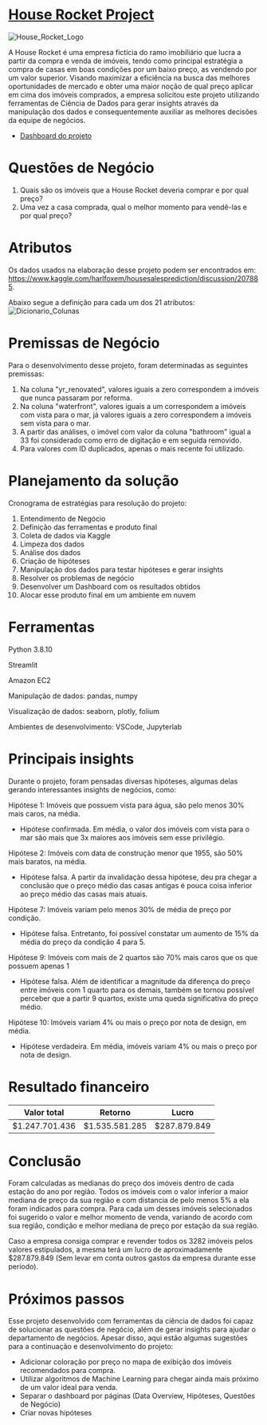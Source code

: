 # [House Rocket Project](http://54.147.183.107:8501)

![House_Rocket_Logo](https://user-images.githubusercontent.com/68931118/194935369-bed73ceb-a037-4ecf-8d2d-4e3b5a722b78.png)

A House Rocket é uma empresa fictícia do ramo imobiliário que lucra a partir da compra e venda de imóveis, tendo como principal estratégia a compra de casas em boas condições por um baixo preço, as vendendo por um valor superior. Visando maximizar a eficiência na busca das melhores oportunidades de mercado e obter uma maior noção de qual preço aplicar em cima dos imóveis comprados, a empresa solicitou este projeto utilizando ferramentas de Ciência de Dados para gerar insights através da manipulação dos dados e consequentemente auxiliar as melhores decisões da equipe de negócios.

- [Dashboard do projeto](http://54.147.183.107:8501)

# Questões de Negócio

1. Quais são os imóveis que a House Rocket deveria comprar e por qual preço?
2. Uma vez a casa comprada, qual o melhor momento para vendê-las e por qual preço?

# Atributos

Os dados usados na elaboração desse projeto podem ser encontrados em: https://www.kaggle.com/harlfoxem/housesalesprediction/discussion/207885. 

Abaixo segue a definição para cada um dos 21 atributos:
![Dicionario_Colunas](https://user-images.githubusercontent.com/68931118/194935580-43318e09-df49-4c8c-b010-96ec0625e499.png)

# Premissas de Negócio

Para o desenvolvimento desse projeto, foram determinadas as seguintes premissas:

1. Na coluna "yr_renovated", valores iguais a zero correspondem a imóveis que nunca passaram por reforma.
2. Na coluna "waterfront", valores iguais a um correspondem a imóveis com vista para o mar, já valores iguais a zero correspondem a imóveis sem vista para o mar.
3. A partir das análises, o imóvel com valor da coluna "bathroom" igual a 33 foi considerado como erro de digitação e em seguida removido.
4. Para valores com ID duplicados, apenas o mais recente foi utilizado.

# Planejamento da solução

Cronograma de estratégias para resolução do projeto:

1. Entendimento de Negócio
2. Definição das ferramentas e produto final
3. Coleta de dados via Kaggle
4. Limpeza dos dados
5. Análise dos dados
6. Criação de hipóteses
7. Manipulação dos dados para testar hipóteses e gerar insights
8. Resolver os problemas de negócio
9. Desenvolver um Dashboard com os resultados obtidos
10. Alocar esse produto final em um ambiente em nuvem

# Ferramentas

Python 3.8.10

Streamlit

Amazon EC2

Manipulação de dados: pandas, numpy

Visualização de dados: seaborn, plotly, folium

Ambientes de desenvolvimento: VSCode, Jupyterlab

# Principais insights

Durante o projeto, foram pensadas diversas hipóteses, algumas delas gerando interessantes insights de negócios, como:

Hipótese 1: Imóveis que possuem vista para água, são pelo menos 30% mais caros, na média.
- Hipótese confirmada. Em média, o valor dos imóveis com vista para o mar são mais que 3x maiores aos imóveis sem esse privilégio.

Hipótese 2: Imóveis com data de construção menor que 1955, são 50% mais baratos, na média.
- Hipótese falsa. A partir da invalidação dessa hipótese, deu pra chegar a conclusão que o preço médio das casas antigas é pouca coisa inferior ao preço médio das casas mais atuais.
 
Hipótese 7: Imóveis variam pelo menos 30% de média de preço por condição.
- Hipótese falsa. Entretanto, foi possível constatar um aumento de 15% da média do preço da condição 4 para 5.

Hipótese 9: Imóveis com mais de 2 quartos são 70% mais caros que os que possuem apenas 1
- Hipótese falsa. Além de identificar a magnitude da diferença do preço entre imóveis com 1 quarto para os demais, também se tornou possível perceber que a partir 9 quartos, existe uma queda significativa do preço médio.

Hipótese 10: Imóveis variam 4% ou mais o preço por nota de design, em média.
- Hipótese verdadeira. Em média, imóveis variam 4% ou mais o preço por nota de design.

# Resultado financeiro

|Valor total|Retorno|Lucro|
|--|--|--|
|$1.247.701.436|$1.535.581.285|$287.879.849|

# Conclusão

Foram calculadas as medianas do preço dos imóveis dentro de cada estação do ano por região. Todos os imóveis com o valor inferior a maior mediana de preço da sua região e com distancia de pelo menos 5% a ela foram indicados para compra. Para cada um desses imóveis selecionados foi sugerido o valor e melhor momento de venda, variando de acordo com sua região, condição e melhor mediana de preço por estação da sua região.

Caso a empresa consiga comprar e revender todos os 3282 imóveis pelos valores estipulados, a mesma terá um lucro de aproximadamente $287.879.849 (Sem levar em conta outros gastos da empresa durante esse período). 

# Próximos passos

Esse projeto desenvolvido com ferramentas da ciência de dados foi capaz de solucionar as questões de negócio, além de gerar insights para ajudar o departamento de negócios. Apesar disso, aqui estão algumas sugestões para a continuação e desenvolvimento do projeto:

- Adicionar coloração por preço no mapa de exibição dos imóveis recomendados para compra.
- Utilizar algoritmos de Machine Learning para chegar ainda mais próximo de um valor ideal para venda.
- Separar o dashboard por páginas (Data Overview, Hipóteses, Questões de Negócio)
- Criar novas hipóteses

